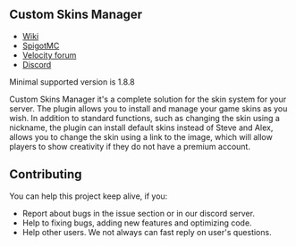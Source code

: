 ## Custom Skins Manager

* [Wiki](https://github.com/Nan1t/Custom-Skins-Manager/wiki)
* [SpigotMC](https://www.spigotmc.org/resources/custom-skins-manager.57760/)
* [Velocity forum](https://forums.velocitypowered.com/t/custom-skins-manager-universal-and-powerful-skins-manager/468)
* [Discord](https://discord.gg/4VGP3Gv)

Minimal supported version is 1.8.8

Custom Skins Manager it's a complete solution for the skin system for your server. The plugin allows you to install and manage your game skins as you wish.
In addition to standard functions, such as changing the skin using a nickname, the plugin can install default skins instead of Steve and Alex, allows you to change the skin using a link to the image, which will allow players to show creativity if they do not have a premium account.

## Contributing

You can help this project keep alive, if you:
* Report about bugs in the issue section or in our discord server.
* Help to fixing bugs, adding new features and optimizing code.
* Help other users. We not always can fast reply on user's questions.

